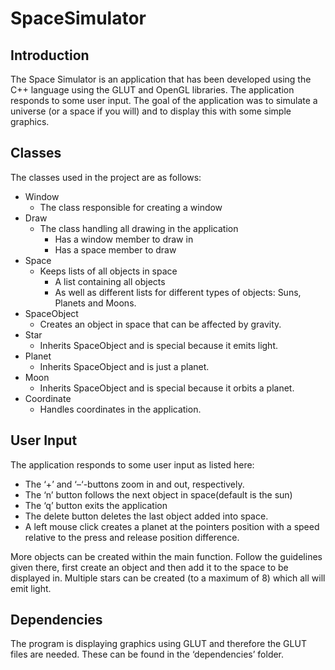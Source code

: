 SpaceSimulator
==============

## Introduction 

The Space Simulator is an application that has been developed using the C++ language using the 
GLUT and OpenGL libraries. The application responds to some user input. The goal of the application 
was to simulate a universe (or a space if you will) and to display this with some simple graphics. 

## Classes 

The classes used in the project are as follows: 
* Window 
    * The class responsible for creating a window 
* Draw 
    * The class handling all drawing in the application 
        * Has a window member to draw in 
        * Has a space member to draw 
* Space 
    * Keeps lists of all objects in space 
        * A list containing all objects 
        * As well as different lists for different types of objects: Suns, Planets and Moons. 
* SpaceObject 
    * Creates an object in space that can be affected by gravity. 
* Star 
    * Inherits SpaceObject and is special because it emits light. 
* Planet 
    * Inherits SpaceObject and is just a planet. 
* Moon 
    * Inherits SpaceObject and is special because it orbits a planet. 
* Coordinate 
    * Handles coordinates in the application. 

## User Input 

The application responds to some user input as listed here: 
* The ‘+’ and ‘–‘-buttons zoom in and out, respectively. 
* The ‘n’ button follows the next object in space(default is the sun) 
* The ‘q’ button exits the application 
* The delete button deletes the last object added into space. 
* A left mouse click creates a planet at the pointers position with a speed relative to the press and release position difference. 
 
More objects can be created within the main function. Follow the guidelines given there, first create an object and then add it to the space to be displayed in. Multiple stars can be created (to a maximum of 8) which all will emit light.

## Dependencies 

The program is displaying graphics using GLUT and therefore the GLUT files are needed. These can be 
found in the ‘dependencies’ folder. 
